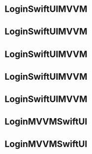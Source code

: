 # LoginSwiftUIMVVM
# LoginSwiftUIMVVM
# LoginSwiftUIMVVM
# LoginSwiftUIMVVM
# LoginSwiftUIMVVM
# LoginMVVMSwiftUI
# LoginMVVMSwiftUI
